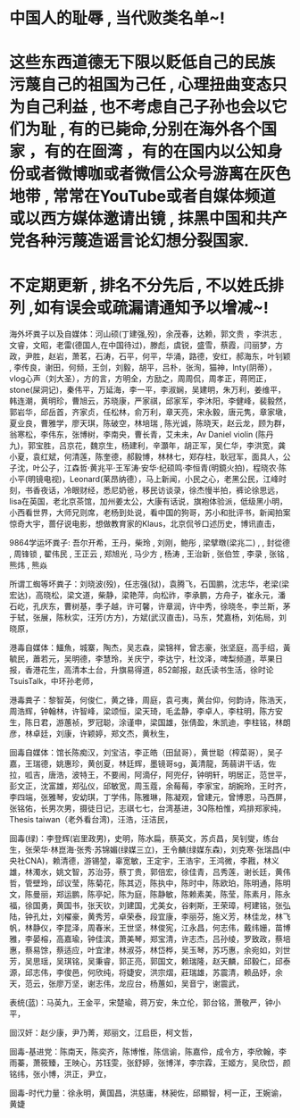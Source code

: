 # 中国人的耻辱 , 当代败类名单~!
# 这些东西道德无下限以贬低自己的民族 污蔑自己的祖国为己任 , 心理扭曲变态只为自己利益 , 也不考虑自己子孙也会以它们为耻 , 有的已毙命,分别在海外各个国家 ，有的在囼湾 ，有的在国内以公知身份或者微博咖或者微信公众号游离在灰色地带 , 常常在YouTube或者自媒体频道或以西方媒体邀请出镜 , 抹黑中国和共产党各种污蔑造谣言论幻想分裂国家.
# 不定期更新 , 排名不分先后 , 不以姓氏排列 ,如有误会或疏漏请通知予以增减~!

海外坏粪子以及自媒体：河山硕(丁建强,殁)，余茂春，达赖，郭文贵 ，李洪志 , 文睿，文昭，老雷(德国人,在中国待过)，滕彪，虞锐，盛雪，蔡霞，闫丽梦，方政，尹胜，赵岩，萧茗，石涛，石平，何平，华涌，路德，安红，郝海东，叶钊颖 , 李传良，谢田，何频，王剑，刘毅，胡平，吕朴，张洵，猫神，lnty(阴蒂），vlog心声（刘大圣），方的言，方明全，方励之，周周侃，周孝正，蒋罔正，stone(屎洞记)，秦伟平，万延海，李一平，李淑娴，吴建明，朱万利，姜维平，韩连潮，黄明珍，曹旭云，苏晓康，严家祺，邱家军，李沐阳，李健峰，裴毅然，郭岩华，邱岳首，齐家贞，任松林，俞万利，章天亮，宋永毅，唐元隽，章家墩，夏业良，曹雅学，廖天琪，陈破空，林培瑞 , 陈光诚，陈晓天，赵云龙，顾为群，翁寒松，李伟东，张博树，李南央，曹长青，艾未未，Av Daniel violin (陈丹九)，郭宝胜，吕京花，魏京生，杨建利，辛灝年，胡正军，吴仁华，李洪宽，龚小夏，袁红斌，何清莲，陈奎德，郝毅博，林林七，郑存柱，耿冠军，面具人，公子沈，叶公子，江森哲·黄兆平·王军涛·安华·纪硕鸣·李恒青(明鏡火拍)，程晓农·陈小平(明镜电视)，Leonard(莱昂纳德），马上新闻，小民之心，老黑公民，江峰时刻，书香夜话，冷眼财经，悉尼奶爸，移民访谈录，徐杰慢半拍，裤论徐思远，lisa在英国，老北京茶馆，加州姜太公，大康有话说，旗袍体验派，低级黑小明，小西看世界，大师兄则席，老杨到处说，看中国的狗哥，苏小和批评书，新闻拍案惊奇大宇，蔷仔说电影，想做教育家的Klaus，北京侃爷口述历史，博讯直击，

9864学运坏粪子: 吾尔开希，王丹，柴玲 , 刘刚，鲍彤  , 梁擘暾(梁兆二) , , 封從德 , 周锋锁 , 翟伟民 , 王正云 , 郑旭光 , 马少方 , 杨涛 , 王治新 , 张伯笠 , 李录 , 张铭 , 熊炜 , 熊焱

所谓工蜘等坏粪子：刘晓波(殁)，任志强(狱)，袁腾飞，石国鹏，沈志华，老梁(梁宏达)，高晓松，梁文道，柴静，梁艳萍，向松祚，李承鹏，方舟子，崔永元，潘石屹，孔庆东，曹树基，季子越，许可馨，许章润，许中秀，徐晓冬，李兰斯，茅于轼，张展，陈秋实，汪芳(方方)，方斌(武汉直击)，马东，梵嘉杨，刘佑局，刘晓原，

港毒自媒体：鱷魚，城寨，陶杰，吴志森，梁锦祥，曾志豪，张坚庭，高手绍，黃毓民，蕭若元，吴明德，李慧玲，关庆宁，李达宁，杜汶泽，啤梨频道，苹果日报，香港花生，高清本土台，升旗易得道，852邮报，赵氏读书生活，徐时论TsuisTalk，中环孙老师，

港毒粪子：黎智英，何俊仁，黄之锋，周庭，袁弓夷，黄台仰，何韵诗，陈浩天，周浩辉，钟翰林，许智峰，梁颂恒，梁天琦，毛孟静，李卓人，李柱明，陈方安生，陈日君，游蕙祯，罗冠聪，涂谨申，梁国雄，张倩盈，朱凯迪，李柱铭，林朗彦，林卓廷，刘康，许颖婷，郑文杰，黄秋生，

囼毒自媒体：馆长陈痴汉，刘宝洁，李正皓（田鼠哥），黄世聪（榨菜哥），吴子嘉，王瑞德，姚惠珍，黄创夏，林廷辉，墨镜哥sg，黃清龍，蒟蒻讲干话，佐拉，呱吉，唐浩，波特王，不要闹，阿滴仔，阿兜仔，钟明轩，明居正，范世平，彭文正，沈富雄，郑弘仪，邱敏宽，周玉蔻，余莓莓，李家宝，胡婉玲，王时齐，李四端，张雅琴，安幼琪，丁学伟，陈雅琳，陈凝观，曾建元，曾博恩，马西屏，张铭佑，长男次男，摄徒日记，志祺七七，台湾基进，3Q陈柏惟，鸡排郑家纯，Thesis taiwan（老外看台湾)，汪浩，汪洁民，

囼毒(绿)：李登辉(岩里政男)，史明，陈水扁，蔡英文，苏贞昌，吴钊燮，练台生，张荣华·林崑海·张秀·苏锦媚(绿媒三立)，王令麟(绿媒东森)，刘克寒·张瑞昌(中央社CNA)，赖清德，游锡堃，辜宽敏，王定宇，王浩宇，王鸿微，李戡，林义雄，林濁水，姚文智，苏治芬，蔡丁贵，郭倍宏，徐佳青，吕秀莲，谢长廷，黄伟哲，管壁玲，邱议莹，陈菊花，陈其迈，陈执中，陈时中，陈欧珀，陈明通，陈明文，陈曼丽，郑运鹏，陈亭妃，陈为庭，陈静敏，陈赖素美，陈莹，陈素月，陈永福，徐国勇，黄国书，张天钦，刘建国，尤美女，谷剌斯，王荣璋，柯建铭，张弘陆，钟孔灶，刘櫂豪，黄秀芳，卓荣泰，段宜康，李丽芬，施义芳，林佳龙，林飞帆，林静仪，李昆泽，周春米，王世坚，林俊宪，江永昌，何志伟，戴纬姗，苗博雅，李晏榕，高嘉瑜，钟佳滨，萧美琴，郑宝清，许志杰，吕孙绫，罗致政，蔡培惠，蔡易馀，蔡适应，叶宜津，林淑芬，林岱桦，吴玉琴，苏巧惠，余宛如，刘世芳，吴思瑶，吴琪铭，吴秉睿，郭正亮，郭国文，赖瑞隆，赵天麟，邱毅仁，邱泰源，邱志伟，李俊邑，何欣纯，将婕安，洪宗熠，莊瑞雄，苏震清，赖品妤，余天，范云，张廖万坚，谢志伟，龙应台，杨蕙如，吴音宁，谢震武，

表统(蓝)：马英九，王金平，宋楚瑜，蒋万安，朱立伦，郭台铭，萧敬严，钟小平，

囼汉奸：赵少康，尹乃菁，郑丽文，江启臣，柯文哲，

囼毒-基进党：陈南天，陈奕齐，陈博惟，陈信谕，陈嘉伶，成令方，李欣翰，李雨蓁，萧筱臻，王映心，苏钰雯，张舒婷，张博洋，李宗霖，王姬方，吴欣岱，颜铭纬，张小博，洪正，尹立，

囼毒-时代力量：徐永明，黄国昌，洪慈庸，林昶佐，邱顯智，柯一正，王婉谕，黄婕
